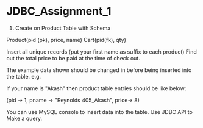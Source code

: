 # JDBC_Assignment_1
1. Create on Product Table with Schema 


Product(pid (pk),  price, name)
Cart(pid(fk), qty)


Insert all unique records (put your first name as suffix to each product)
Find out the total price to be paid at the time of check out.





The example data shown should be changed in before being inserted into the table. e.g. 


If your name is "Akash" then product table entries should be like below: 


(pid -> 1, pname -> "Reynolds 405_Akash", price-> 8)

You can use MySQL console to insert data into the table. 
Use JDBC API to Make a query.
